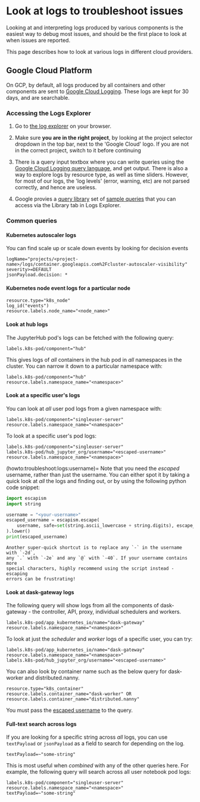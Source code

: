 # Look at logs to troubleshoot issues

Looking at and interpreting logs produced by various components is the easiest
way to debug most issues, and should be the first place to look at when issues
are reported. 

This page describes how to look at various logs in different cloud providers.

## Google Cloud Platform

On GCP, by default, all logs produced by all containers and other components
are sent to [Google Cloud Logging](https://cloud.google.com/logging). These
logs are kept for 30 days, and are searchable.

### Accessing the Logs Explorer

1. Go to [the log explorer](https://console.cloud.google.com/logs/query)
   on your browser.

2. Make sure **you are in the right project**, by looking at the project selector
   dropdown in the top bar, next to the 'Google Cloud' logo. If you are not in
   the correct project, switch to it before continuing

3. There is a query input textbox where you can write queries using the
   [Google Cloud Logging query language](https://cloud.google.com/logging/docs/view/logging-query-language),
   and get output. There is also a way to explore logs by resource type, as well
   as time sliders. However, for most of our logs, the 'log levels' (error, warning, etc)
   are not parsed correctly, and hence are useless.

4. Google provies a [query library](https://cloud.google.com/logging/docs/view/query-library) set of [sample queries](https://cloudlogging.app.goo.gl/Ad7B8hjFHpj6X7rT8) that you can access via the Library tab in Logs Explorer.


### Common queries

#### Kubernetes autoscaler logs

You can find scale up or scale down events by looking for decision events

```
logName="projects/<project-name>/logs/container.googleapis.com%2Fcluster-autoscaler-visibility" severity>=DEFAULT
jsonPayload.decision: *
```

#### Kubernetes node event logs for a particular node

```
resource.type="k8s_node"
log_id("events")
resource.labels.node_name="<node_name>"
```

#### Look at hub logs

The JupyterHub pod's logs can be fetched with the following query:

```
labels.k8s-pod/component="hub"
```

This gives logs of *all* containers in the hub pod in *all* namespaces in the
cluster. You can narrow it down to a particular namespace with:


```
labels.k8s-pod/component="hub"
resource.labels.namespace_name="<namespace>"
```


#### Look at a specific user's logs

You can look at *all* user pod logs from a given namespace with:

```
labels.k8s-pod/component="singleuser-server"
resource.labels.namespace_name="<namespace>"
```

To look at a specific user's pod logs:

```
labels.k8s-pod/component="singleuser-server"
labels.k8s-pod/hub_jupyter_org/username="<escaped-username>"
resource.labels.namespace_name="<namespace>"
```

(howto:troubleshoot:logs:username)=
Note that you need the *escaped* username, rather than just the username. You can
either spot it by taking a quick look at *all* the logs and finding out, or by
using the following python code snippet:

```python
import escapism
import string

username = "<your-username>"
escaped_username = escapism.escape(
    username, safe=set(string.ascii_lowercase + string.digits), escape_char="-"
).lower()
print(escaped_username)
```

```{tip}
Another super-quick shortcut is to replace any `-` in the username with `-2d`,
any `.` with `-2e` and any `@` with `-40`. If your username contains more
special characters, highly recommend using the script instead - escaping
errors can be frustrating!
```

#### Look at dask-gateway logs

The following query will show logs from all the components of dask-gateway -
the controller, API, proxy, individual schedulers and workers.

```
labels.k8s-pod/app_kubernetes_io/name="dask-gateway"
resource.labels.namespace_name="<namespace>"
```

To look at just the *scheduler* and *worker* logs of a specific user, you can
try:

```
labels.k8s-pod/app_kubernetes_io/name="dask-gateway"
resource.labels.namespace_name="<namespace>"
labels.k8s-pod/hub_jupyter_org/username="<escaped-username>"
```

You can also look by container name such as the below query for dask-worker and distributed.nanny. 

```
resource.type="k8s_container"
resource.labels.container_name="dask-worker" OR resource.labels.container_name="distributed.nanny"
```

You must pass the [escaped username](howto:troubleshoot:logs:username) to the
query.

#### Full-text search across logs

If you are looking for a specific string across *all* logs, you can
use `textPayload` or `jsonPayload` as a field to search for depending on the log.

```
textPayload=~"some-string"
```

This is most useful when *combined* with any of the other queries here. For
example, the following query will search across all user notebook pod logs:

```
labels.k8s-pod/component="singleuser-server"
resource.labels.namespace_name="<namespace>"
textPayload=~"some-string"
```
